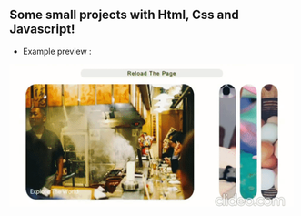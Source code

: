 ## Some small projects with Html, Css and Javascript! 
*  Example preview :
<img width=500px height=250px src="example.gif">


